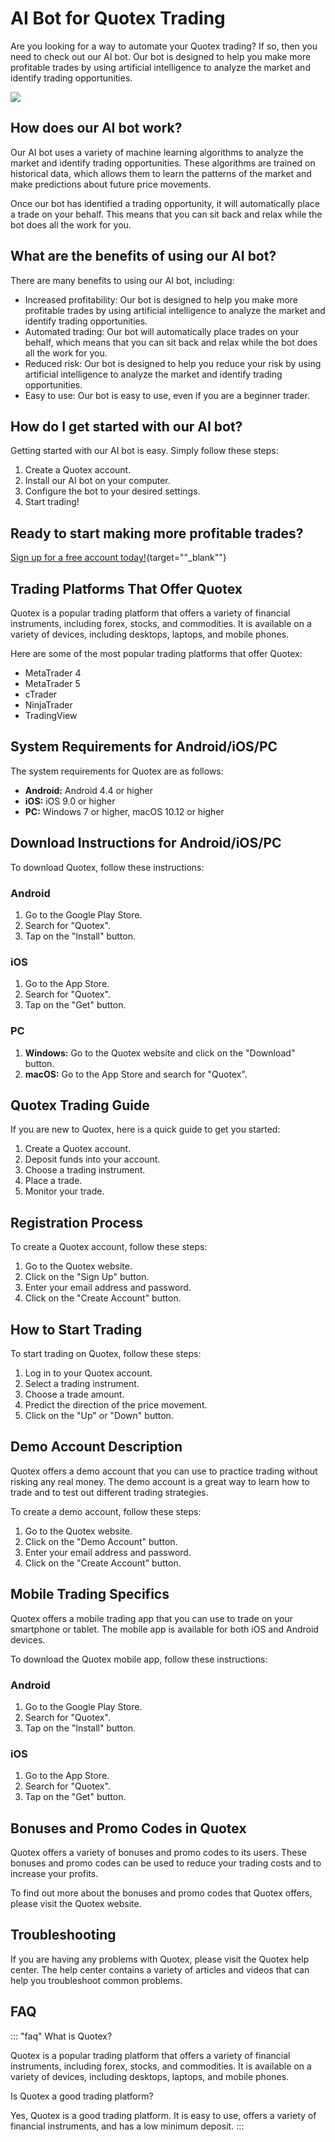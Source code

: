 # AI Bot for Quotex Trading

Are you looking for a way to automate your Quotex trading? If so, then
you need to check out our AI bot. Our bot is designed to help you make
more profitable trades by using artificial intelligence to analyze the
market and identify trading opportunities.

[![](https://static.quotex.io/files/4_en/300_250.jpg)](https://traff.sbs/brokerqxlid)

## How does our AI bot work?

Our AI bot uses a variety of machine learning algorithms to analyze the
market and identify trading opportunities. These algorithms are trained
on historical data, which allows them to learn the patterns of the
market and make predictions about future price movements.

Once our bot has identified a trading opportunity, it will automatically
place a trade on your behalf. This means that you can sit back and relax
while the bot does all the work for you.

## What are the benefits of using our AI bot?

There are many benefits to using our AI bot, including:

-   Increased profitability: Our bot is designed to help you make more
    profitable trades by using artificial intelligence to analyze the
    market and identify trading opportunities.
-   Automated trading: Our bot will automatically place trades on your
    behalf, which means that you can sit back and relax while the bot
    does all the work for you.
-   Reduced risk: Our bot is designed to help you reduce your risk by
    using artificial intelligence to analyze the market and identify
    trading opportunities.
-   Easy to use: Our bot is easy to use, even if you are a beginner
    trader.

## How do I get started with our AI bot?

Getting started with our AI bot is easy. Simply follow these steps:

1.  Create a Quotex account.
2.  Install our AI bot on your computer.
3.  Configure the bot to your desired settings.
4.  Start trading!

## Ready to start making more profitable trades?

[Sign up for a free account
today!](\%22https://traff.sbs/brokerqxlid\%22){target=""_blank""}

## Trading Platforms That Offer Quotex

Quotex is a popular trading platform that offers a variety of financial
instruments, including forex, stocks, and commodities. It is available
on a variety of devices, including desktops, laptops, and mobile phones.

Here are some of the most popular trading platforms that offer Quotex:

-   MetaTrader 4
-   MetaTrader 5
-   cTrader
-   NinjaTrader
-   TradingView

## System Requirements for Android/iOS/PC

The system requirements for Quotex are as follows:

-   **Android:** Android 4.4 or higher
-   **iOS:** iOS 9.0 or higher
-   **PC:** Windows 7 or higher, macOS 10.12 or higher

## Download Instructions for Android/iOS/PC

To download Quotex, follow these instructions:

### Android

1.  Go to the Google Play Store.
2.  Search for "Quotex".
3.  Tap on the "Install" button.

### iOS

1.  Go to the App Store.
2.  Search for "Quotex".
3.  Tap on the "Get" button.

### PC

1.  **Windows:** Go to the Quotex website and click on the
    "Download" button.
2.  **macOS:** Go to the App Store and search for "Quotex".

## Quotex Trading Guide

If you are new to Quotex, here is a quick guide to get you started:

1.  Create a Quotex account.
2.  Deposit funds into your account.
3.  Choose a trading instrument.
4.  Place a trade.
5.  Monitor your trade.

## Registration Process

To create a Quotex account, follow these steps:

1.  Go to the Quotex website.
2.  Click on the "Sign Up" button.
3.  Enter your email address and password.
4.  Click on the "Create Account" button.

## How to Start Trading

To start trading on Quotex, follow these steps:

1.  Log in to your Quotex account.
2.  Select a trading instrument.
3.  Choose a trade amount.
4.  Predict the direction of the price movement.
5.  Click on the "Up" or "Down" button.

## Demo Account Description

Quotex offers a demo account that you can use to practice trading
without risking any real money. The demo account is a great way to learn
how to trade and to test out different trading strategies.

To create a demo account, follow these steps:

1.  Go to the Quotex website.
2.  Click on the "Demo Account" button.
3.  Enter your email address and password.
4.  Click on the "Create Account" button.

## Mobile Trading Specifics

Quotex offers a mobile trading app that you can use to trade on your
smartphone or tablet. The mobile app is available for both iOS and
Android devices.

To download the Quotex mobile app, follow these instructions:

### Android

1.  Go to the Google Play Store.
2.  Search for "Quotex".
3.  Tap on the "Install" button.

### iOS

1.  Go to the App Store.
2.  Search for "Quotex".
3.  Tap on the "Get" button.

## Bonuses and Promo Codes in Quotex

Quotex offers a variety of bonuses and promo codes to its users. These
bonuses and promo codes can be used to reduce your trading costs and to
increase your profits.

To find out more about the bonuses and promo codes that Quotex offers,
please visit the Quotex website.

## Troubleshooting

If you are having any problems with Quotex, please visit the Quotex help
center. The help center contains a variety of articles and videos that
can help you troubleshoot common problems.

## FAQ

::: \"faq\"
What is Quotex?

Quotex is a popular trading platform that offers a variety of financial
instruments, including forex, stocks, and commodities. It is available
on a variety of devices, including desktops, laptops, and mobile phones.

Is Quotex a good trading platform?

Yes, Quotex is a good trading platform. It is easy to use, offers a
variety of financial instruments, and has a low minimum deposit.
:::

